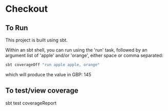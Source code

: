 # Checkout

## To Run

This project is built using sbt.

Within an sbt shell, you can run using the 'run' task, followed by
an argument list of 'apple' and/or 'orange', either space or comma separated:

```scala
sbt coverageOff "run apple apple, orange"
```

which will produce the value in GBP:
145


## To test/view coverage

  sbt test coverageReport